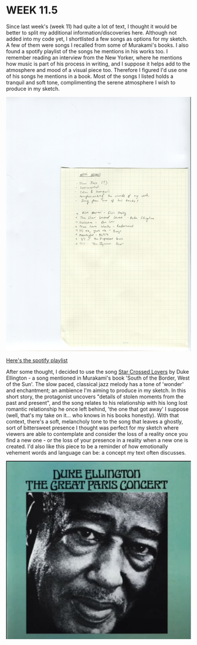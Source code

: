 # WEEK 11.5 

Since last week's (week 11) had quite a lot of text, I thought it would be better to split my additional information/discoveries here. Although not added into my code yet, I shortlisted a few songs as options for my sketch. A few of them were songs I recalled from some of Murakami's books. I also found a spotify playlist of the songs he mentions in his works too. I remember reading an interview from the New Yorker, where he mentions how music is part of his process in writing, and I suppose it helps add to the atmosphere and mood of a visual piece too. Therefore I figured I'd use one of his songs he mentions in a book. Most of the songs I listed holds a tranquil and soft tone, complimenting the serene atmosphere I wish to produce in my sketch. 

<img src="img050.jpg">

[Here's the spotify playlist](https://open.spotify.com/playlist/6pEMWyjkKbufHyRZ7QZiaS?uri=spotify%3Auser%3Asdmeslow%3Aplaylist%3A6pEMWyjkKbufHyRZ7QZiaS&utm_source=embed_v2&go=1&play=1&nd=1)

After some thought, I decided to use the song [Star Crossed Lovers](https://www.youtube.com/watch?v=fOLwmxoA9gA&ab_channel=simbelmyne) by Duke Ellington - a song mentioned in Murakami's book 'South of the Border, West of the Sun'. The slow paced, classical jazz melody has a tone of 'wonder' and enchantment; an ambience I'm aiming to produce in my sketch. In this short story, the protagonist uncovers "details of stolen moments from the past and present", and the song relates to his relationship with his long lost romantic relationship he once left behind, 'the one that got away' I suppose (well, that's my take on it... who knows in his books honestly). With that context, there's a soft, melancholy tone to the song that leaves a ghostly, sort of bittersweet presence I thought was perfect for my sketch where viewers are able to contemplate and consider the loss of a reality once you find a new one - or the loss of your presence in a reality when a new one is created. I'd also like this piece to be a reminder of how emotionally vehement words and language can be: a concept my text often discusses. 

<img src="star crossed lovers.JPG">
